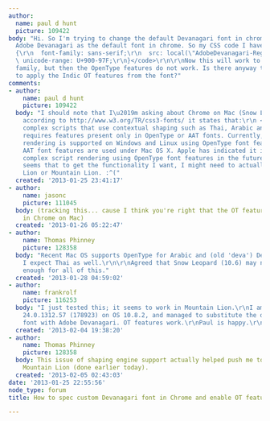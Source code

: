 ```yaml
---
author:
  name: paul d hunt
  picture: 109422
body: "Hi. So I'm trying to change the default Devanagari font in chrome by specifying
  Adobe Devanagari as the default font in chrome. So my CSS code I have is:\r\n\r\n<code>@font-face
  {\r\n  font-family: sans-serif;\r\n  src: local(\"AdobeDevanagari-Regular\");\r\n
  \ unicode-range: U+900-97F;\r\n}</code>\r\n\r\nNow this will work to swap out the
  family, but then the OpenType features do not work. Is there anyway to get Chrome
  to apply the Indic OT features from the font?"
comments:
- author:
    name: paul d hunt
    picture: 109422
  body: "I should note that I\u2019m asking about Chrome on Mac (Snow Leopard 10.6.8),
    according to http://www.w3.org/TR/css3-fonts/ it states that:\r\n <blockquote>Rendering
    complex scripts that use contextual shaping such as Thai, Arabic and Devanagari
    requires features present only in OpenType or AAT fonts. Currently, complex script
    rendering is supported on Windows and Linux using OpenType font features while
    AAT font features are used under Mac OS X. Apple has indicated it intends to support
    complex script rendering using OpenType font features in the future.</blockquote>\r\n\r\nIt
    seems that to get the functionality I want, I might need to actually upgrade to
    Lion or Mountain Lion. :^("
  created: '2013-01-25 23:41:17'
- author:
    name: jasonc
    picture: 111045
  body: (tracking this... cause I think you're right that the OT features don't work
    in Chrome on Mac)
  created: '2013-01-26 05:22:47'
- author:
    name: Thomas Phinney
    picture: 128358
  body: "Recent Mac OS supports OpenType for Arabic and (old 'deva') Devanagari shaping.
    I expect Thai as well.\r\n\r\nAgreed that Snow Leopard (10.6) may not be recent
    enough for all of this."
  created: '2013-01-28 04:59:02'
- author:
    name: frankrolf
    picture: 116253
  body: "I just tested this; it seems to work in Mountain Lion.\r\nI am using Chromium
    24.0.1312.57 (178923) on OS 10.8.2, and managed to substitute the default Devanagari
    font with Adobe Devanagari. OT features work.\r\nPaul is happy.\r\n"
  created: '2013-02-04 19:38:20'
- author:
    name: Thomas Phinney
    picture: 128358
  body: This issue of shaping engine support actually helped push me to upgrade to
    Mountain Lion (done earlier today).
  created: '2013-02-05 02:43:03'
date: '2013-01-25 22:55:56'
node_type: forum
title: How to spec custom Devanagari font in Chrome and enable OT features?

---
```

